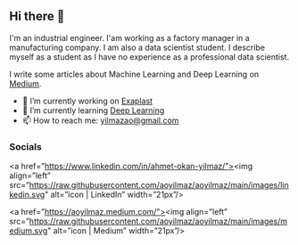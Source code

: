 Hi there 👋 
------------------------------------

I'm an industrial engineer. I'am working as a factory manager in a manufacturing company. I am also a data scientist student. I describe myself as a student as I have no experience as a professional data scientist.

I write some articles about Machine Learning and Deep Learning on [Medium](https://aoyilmaz.medium.com/).

- 🔭 I’m currently working on [Exaplast](http://exaplast.com/)
- 🌱 I’m currently learning [Deep Learning](https://www.udemy.com/course/pytorch-for-deep-learning/)
- 📫 How to reach me: [yilmazao@gmail.com](mailto:yilmazao@gmail.com)

### Socials
<a href=”https://www.linkedin.com/in/ahmet-okan-yilmaz/"><img align=”left” src=”https://raw.githubusercontent.com/aoyilmaz/aoyilmaz/main/images/linkedin.svg" alt=”icon | LinkedIn” width=”21px”/></a>

<a href=”https://aoyilmaz.medium.com/"><img align=”left” src=”https://raw.githubusercontent.com/aoyilmaz/aoyilmaz/main/images/medium.svg" alt=”icon | Medium” width=”21px”/></a>
